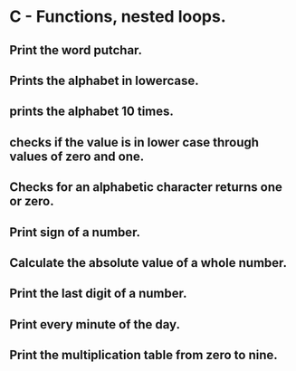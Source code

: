 # C - Functions, nested loops.
## Print the word putchar.
## Prints the alphabet in lowercase.
## prints the alphabet 10 times.
## checks if the value is in lower case through values of zero and one.
## Checks for an alphabetic character returns one or zero.
## Print sign of a number.
## Calculate the absolute value of a whole number.
## Print the last digit of a number.
## Print every minute of the day.
## Print the multiplication table from zero to nine.
